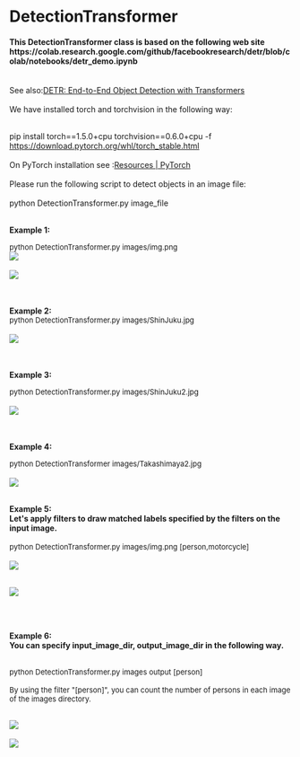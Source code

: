 
<h1>
DetectionTransformer
</h1>

<h4>
This DetectionTransformer class is based on the following web site
 https://colab.research.google.com/github/facebookresearch/detr/blob/colab/notebooks/detr_demo.ipynb
</h4>
<br>
See also:<a href='https://github.com/facebookresearch/detr'>DETR: End-to-End Object Detection with Transformers</a>
<br>
<br>
We have installed torch and torchvision in the following way:<br><br>
 
pip install torch==1.5.0+cpu torchvision==0.6.0+cpu -f https://download.pytorch.org/whl/torch_stable.html<br>
<br>
On PyTorch installation see :<a href="https://pytorch.org/resources/">Resources | PyTorch</a> 
<br>
<br>
Please run the following script to detect objects in an image file:<br>
<br>
python DetectionTransformer.py image_file
<br>
<br>

<b>Example 1:</b><br>

<font size=2>
python DetectionTransformer.py images/img.png
</font>
<br>
<img src="./detected/img.png">
<br>
<br>
<img src="./run-images/run_detection_transformer.png">

<br><br>
<b>Example 2:</b><br>
<font size=2>
python DetectionTransformer.py images/ShinJuku.jpg
</font>
<br><br>
<img src="./detected/ShinJuku.jpg">


<br><br>
<b>Example 3:</b><br>

<font size=2>
python DetectionTransformer.py images/ShinJuku2.jpg
</font>
<br><br>
<img src="./detected/ShinJuku2.jpg">

<br><br>
<b>Example 4:</b><br>

<font size=2>
python DetectionTransformer images/Takashimaya2.jpg
</font>
<br><br>
<img src="./detected/Takashimaya2.jpg">
<br><br>

<b>Example 5:</b><br>
<b>
 Let's apply filters to draw matched labels specified by the filters on the input image.<br><br>
</b>
<font size=2>
python DetectionTransformer.py images/img.png [person,motorcycle]
</font>
<br><br>
<img src="./detected/person,motorcycle_img.png">
<br><br>

<img src="./run-images/run_detection_transformer_with_filters.png">

<br><br>

<b>Example 6:</b><br>
<b>
 You can specify input_image_dir, output_image_dir in the following way.<br><br>
</b>
<font size=2>

python DetectionTransformer.py images output [person]<br><br>
By using the filter "[person]", you can count the number of persons in each image of the images directory.<br> 

</font>
<br>
<img src="./output/person_img.png">
<br><br>

<img src="./run-images/run_detect_all_with_person_only.png">


